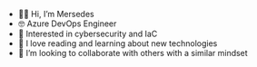 - 👋🏾 Hi, I’m Mersedes
- 🤓 Azure DevOps Engineer
- 👀 Interested in cybersecurity and IaC
- 🌱 I love reading and learning about new technologies
- 💞️ I’m looking to collaborate with others with a similar mindset

<!---
hendersonmersedes/hendersonmersedes is a ✨ special ✨ repository because its `README.md` (this file) appears on your GitHub profile.
You can click the Preview link to take a look at your changes.
--->
